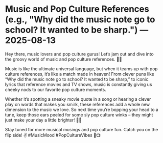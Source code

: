 # Music and Pop Culture References (e.g., "Why did the music note go to school? It wanted to be sharp.") — 2025-08-13

Hey there, music lovers and pop culture gurus! Let’s jam out and dive into the groovy world of music and pop culture references. 🎵💥

Music is like the ultimate universal language, but when it teams up with pop culture references, it’s like a match made in heaven! From clever puns like “Why did the music note go to school? It wanted to be sharp,” to iconic lyrics that reference movies and TV shows, music is constantly giving us cheeky nods to our favorite pop culture moments.

Whether it’s spotting a sneaky movie quote in a song or hearing a clever play on words that makes you smirk, these references add a whole new dimension to the music we love. So next time you’re bopping your head to a tune, keep those ears peeled for some sly pop culture winks – they might just make your day a little brighter! 🌟🎶

Stay tuned for more musical musings and pop culture fun. Catch you on the flip side! ✌️ #MusicMood #PopCultureVibes 🎸📺